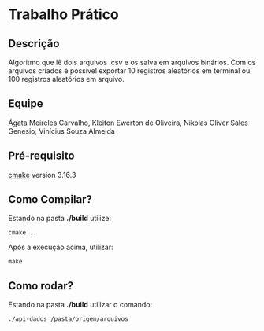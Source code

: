 # Trabalho Prático 

## Descrição

Algoritmo que lê dois arquivos .csv e os salva em arquivos binários. Com os arquivos criados é possível exportar 10 registros aleatórios em terminal ou 100 registros aleatórios em arquivo.

## Equipe

Ágata Meireles Carvalho,
Kleiton Ewerton de Oliveira,
Nikolas Oliver Sales Genesio,
Vinícius Souza Almeida


## Pré-requisito

[cmake](https://cmake.org/) version 3.16.3



## Como Compilar?

Estando na pasta **./build** utilize:

	cmake ..

Após a execução acima, utilizar:

	make

## Como rodar?

Estando na pasta **./build** utilizar o comando:

	./api-dados /pasta/origem/arquivos
